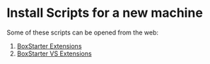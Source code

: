 Install Scripts for a new machine
==============

Some of these scripts can be opened from the web:

1.  [BoxStarter Extensions](http://boxstarter.org/package/nr/url?https://raw.githubusercontent.com/jquintus/QuintusInstall/master/BoxStarter-Setup.ps1)
2.  [BoxStarter VS Extensions](http://boxstarter.org/package/nr/url?https://raw.githubusercontent.com/jquintus/QuintusInstall/master/BoxStarter-VS_Extensions.ps1)
